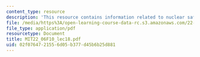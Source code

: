 ```yaml
---
content_type: resource
description: 'This resource contains information related to nuclear safety. '
file: /media/https%3A/open-learning-course-data-rc.s3.amazonaws.com/22-06-engineering-of-nuclear-systems-fall-2010/02f0764721556d05b377d45b6b25d881_MIT22_06F10_lec18.pdf
file_type: application/pdf
resourcetype: Document
title: MIT22_06F10_lec18.pdf
uid: 02f07647-2155-6d05-b377-d45b6b25d881
---
```

